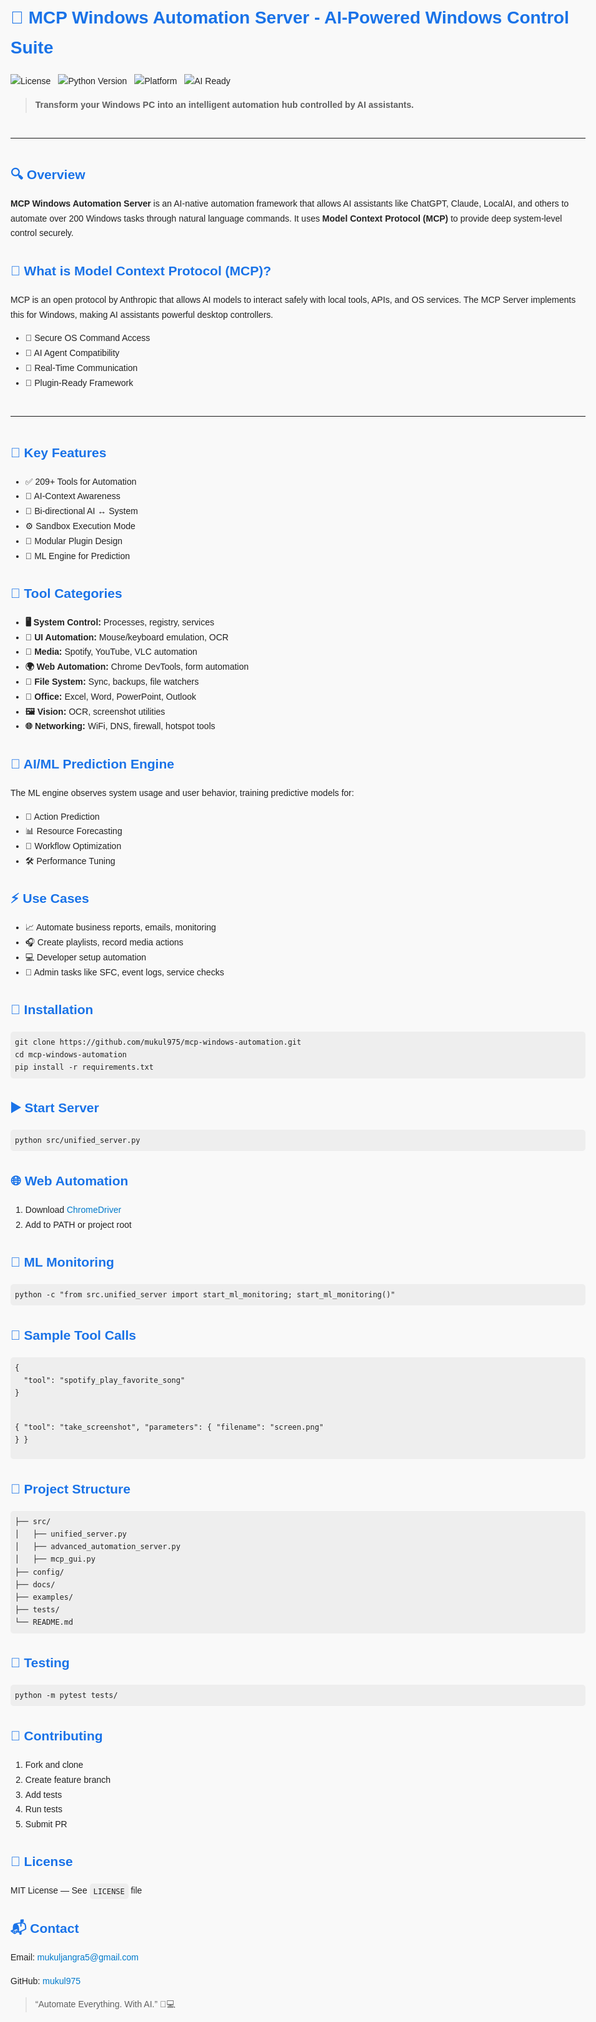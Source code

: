 <!DOCTYPE html>
<html lang="en">
<head>
  <meta charset="UTF-8" />
  <meta name="viewport" content="width=device-width, initial-scale=1.0"/>
  <meta name="author" content="mukul975" />
  <meta name="description" content="MCP Windows Automation Server - AI-powered, assistant-controlled automation framework for Windows 10/11 using Model Context Protocol (MCP)." />
  <meta name="keywords" content="AI automation, Windows automation, MCP protocol, ChatGPT assistant, Claude integration, LocalAI tools, OS control, Python automation, system assistant" />
  <style>
    body {
      font-family: Arial, sans-serif;
      line-height: 1.7;
      margin: 0 auto;
      max-width: 960px;
      padding: 20px;
      background: #f9f9f9;
      color: #222;
    }
    h1, h2, h3 {
      color: #1a73e8;
    }
    pre, code {
      background: #eee;
      padding: 0.5em;
      border-radius: 5px;
      overflow-x: auto;
    }
    .badge img {
      margin-right: 8px;
    }
    a {
      color: #007acc;
      text-decoration: none;
    }
    a:hover {
      text-decoration: underline;
    }
    hr {
      margin: 40px 0;
    }
  </style>
</head>
<body>

<h1>🚀 MCP Windows Automation Server - AI-Powered Windows Control Suite</h1>

<div class="badge">
  <img src="https://img.shields.io/github/license/mukul975/mcp-windows-automation" alt="License" />
  <img src="https://img.shields.io/badge/Python-3.7%2B-blue" alt="Python Version" />
  <img src="https://img.shields.io/badge/Platform-Windows%2010%2F11-lightgrey" alt="Platform" />
  <img src="https://img.shields.io/badge/AI-Assistant%20Ready-brightgreen" alt="AI Ready" />
</div>

<blockquote>
  <strong>Transform your Windows PC into an intelligent automation hub controlled by AI assistants.</strong>
</blockquote>

<hr/>

<h2>🔍 Overview</h2>
<p>
  <strong>MCP Windows Automation Server</strong> is an AI-native automation framework that allows AI assistants like ChatGPT, Claude, LocalAI, and others to automate over 200 Windows tasks through natural language commands. It uses <strong>Model Context Protocol (MCP)</strong> to provide deep system-level control securely.
</p>

<h2>🤖 What is Model Context Protocol (MCP)?</h2>
<p>
  MCP is an open protocol by Anthropic that allows AI models to interact safely with local tools, APIs, and OS services. The MCP Server implements this for Windows, making AI assistants powerful desktop controllers.
</p>

<ul>
  <li>🔐 Secure OS Command Access</li>
  <li>🧠 AI Agent Compatibility</li>
  <li>🔄 Real-Time Communication</li>
  <li>🔧 Plugin-Ready Framework</li>
</ul>

<hr/>

<h2>🌟 Key Features</h2>
<ul>
  <li>✅ 209+ Tools for Automation</li>
  <li>🧠 AI-Context Awareness</li>
  <li>🔁 Bi-directional AI ↔️ System</li>
  <li>⚙️ Sandbox Execution Mode</li>
  <li>🧱 Modular Plugin Design</li>
  <li>🧪 ML Engine for Prediction</li>
</ul>

<h2>🧭 Tool Categories</h2>
<ul>
  <li><strong>🖥️ System Control:</strong> Processes, registry, services</li>
  <li><strong>🧰 UI Automation:</strong> Mouse/keyboard emulation, OCR</li>
  <li><strong>🎵 Media:</strong> Spotify, YouTube, VLC automation</li>
  <li><strong>🌍 Web Automation:</strong> Chrome DevTools, form automation</li>
  <li><strong>📂 File System:</strong> Sync, backups, file watchers</li>
  <li><strong>📑 Office:</strong> Excel, Word, PowerPoint, Outlook</li>
  <li><strong>🖼️ Vision:</strong> OCR, screenshot utilities</li>
  <li><strong>🌐 Networking:</strong> WiFi, DNS, firewall, hotspot tools</li>
</ul>

<h2>🧠 AI/ML Prediction Engine</h2>
<p>
  The ML engine observes system usage and user behavior, training predictive models for:
</p>
<ul>
  <li>🔮 Action Prediction</li>
  <li>📊 Resource Forecasting</li>
  <li>🎯 Workflow Optimization</li>
  <li>🛠️ Performance Tuning</li>
</ul>

<h2>⚡ Use Cases</h2>
<ul>
  <li>📈 Automate business reports, emails, monitoring</li>
  <li>🎧 Create playlists, record media actions</li>
  <li>💻 Developer setup automation</li>
  <li>🔧 Admin tasks like SFC, event logs, service checks</li>
</ul>

<h2>🚀 Installation</h2>
<pre><code>git clone https://github.com/mukul975/mcp-windows-automation.git
cd mcp-windows-automation
pip install -r requirements.txt</code></pre>

<h2>▶️ Start Server</h2>
<pre><code>python src/unified_server.py</code></pre>

<h2>🌐 Web Automation</h2>
<ol>
  <li>Download <a href="https://chromedriver.chromium.org/" target="_blank">ChromeDriver</a></li>
  <li>Add to PATH or project root</li>
</ol>

<h2>🧠 ML Monitoring</h2>
<pre><code>python -c "from src.unified_server import start_ml_monitoring; start_ml_monitoring()"</code></pre>

<h2>🧪 Sample Tool Calls</h2>
<pre><code>{
  "tool": "spotify_play_favorite_song"
}

{
  "tool": "take_screenshot",
  "parameters": { "filename": "screen.png" }
}</code></pre>

<h2>📁 Project Structure</h2>
<pre><code>├── src/
│   ├── unified_server.py
│   ├── advanced_automation_server.py
│   ├── mcp_gui.py
├── config/
├── docs/
├── examples/
├── tests/
└── README.md</code></pre>

<h2>🧪 Testing</h2>
<pre><code>python -m pytest tests/</code></pre>

<h2>🤝 Contributing</h2>
<ol>
  <li>Fork and clone</li>
  <li>Create feature branch</li>
  <li>Add tests</li>
  <li>Run tests</li>
  <li>Submit PR</li>
</ol>

<h2>📜 License</h2>
<p>
  MIT License — See <code>LICENSE</code> file
</p>

<h2>📬 Contact</h2>
<p>Email: <a href="mailto:mukuljangra5@gmail.com">mukuljangra5@gmail.com</a></p>
<p>GitHub: <a href="https://github.com/mukul975" target="_blank">mukul975</a></p>

<blockquote>
  “Automate Everything. With AI.” 🧠💻
</blockquote>

</body>
</html>
